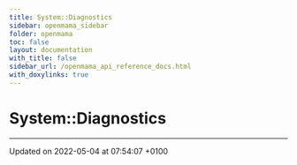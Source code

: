 ```yaml
---
title: System::Diagnostics
sidebar: openmama_sidebar
folder: openmama
toc: false
layout: documentation
with_title: false
sidebar_url: /openmama_api_reference_docs.html
with_doxylinks: true
---
```


# System::Diagnostics








-------------------------------

Updated on 2022-05-04 at 07:54:07 +0100